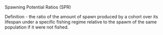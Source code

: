 Spawning Potential Ratios (SPR)

Definition - the ratio of the amount of spawn produced by a cohort over its lifespan under a specific fishing regime relative to the spawm of the same population if it were not fished.  
